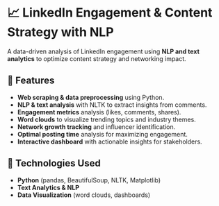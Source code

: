 # 📈 LinkedIn Engagement & Content Strategy with NLP

A data-driven analysis of LinkedIn engagement using **NLP and text analytics** to optimize content strategy and networking impact.

## 🚀 Features
- **Web scraping & data preprocessing** using Python.
- **NLP & text analysis** with NLTK to extract insights from comments.
- **Engagement metrics** analysis (likes, comments, shares).
- **Word clouds** to visualize trending topics and industry themes.
- **Network growth tracking** and influencer identification.
- **Optimal posting time** analysis for maximizing engagement.
- **Interactive dashboard** with actionable insights for stakeholders.

## 🔧 Technologies Used
- **Python** (pandas, BeautifulSoup, NLTK, Matplotlib)
- **Text Analytics & NLP**
- **Data Visualization** (word clouds, dashboards)
